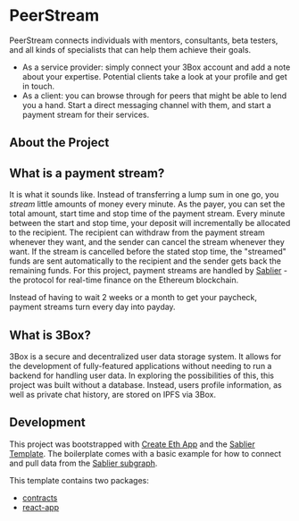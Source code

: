 # PeerStream

PeerStream connects individuals with mentors, consultants, beta testers, and all kinds of specialists that can help them achieve their goals.

- As a service provider: simply connect your 3Box account and add a note about your expertise. Potential clients take a look at your profile and get in touch.
- As a client: you can browse through for peers that might be able to lend you a hand. Start a direct messaging channel with them, and start a payment stream for their services.

## About the Project

## What is a payment stream?
It is what it sounds like. Instead of transferring a lump sum in one go, you *stream* little amounts of money every minute. As the payer, you can set the total amount, start time and stop time of the payment stream. Every minute between the start and stop time, your deposit will incrementally be allocated to the recipient. The recipient can withdraw from the payment stream whenever they want, and the sender can cancel the stream whenever they want. If the stream is cancelled before the stated stop time, the "streamed" funds are sent automatically to the recipient and the sender gets back the remaining funds. For this project, payment streams are handled by [Sablier](https://sablier.finance/) - the protocol for real-time finance on the Ethereum blockchain.

Instead of having to wait 2 weeks or a month to get your paycheck, payment streams turn every day into payday.

## What is 3Box?
3Box is a secure and decentralized user data storage system. It allows for the development of fully-featured applications without needing to run a backend for handling user data. In exploring the possibilities of this, this project was built without a database. Instead, users profile information, as well as private chat history, are stored on IPFS via 3Box.

## Development




This project was bootstrapped with [Create Eth App](https://github.com/paulrberg/create-eth-app) and the [Sablier Template](https://github.com/PaulRBerg/create-eth-app/tree/develop/templates/sablier). The boilerplate comes with a basic example for how to connect and pull data from the [Sablier subgraph](https://thegraph.com/explorer/subgraph/sablierhq/sablier).

This template contains two packages:

- [contracts](/packages/contracts)
- [react-app](/packages/react-app)

